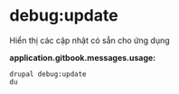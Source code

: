 # debug:update
Hiển thị các cập nhật có sẵn cho ứng dụng

**application.gitbook.messages.usage:**
```
drupal debug:update
du
```
